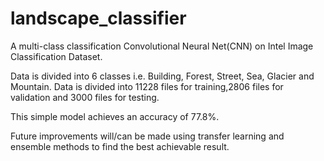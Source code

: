 # landscape_classifier
A multi-class classification Convolutional Neural Net(CNN) on Intel Image Classification Dataset.

Data is divided into 6 classes i.e. Building, Forest, Street, Sea, Glacier and Mountain.
Data is divided into 11228 files for training,2806 files for validation and 3000 files for testing. 

This simple model achieves an accuracy of 77.8%.

Future improvements will/can be made using transfer learning and ensemble methods to find the best achievable result.

